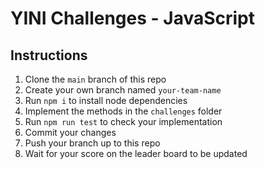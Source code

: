 # YINI Challenges - JavaScript

## Instructions

1. Clone the `main` branch of this repo
1. Create your own branch named `your-team-name`
1. Run `npm i` to install node dependencies
1. Implement the methods in the `challenges` folder
1. Run `npm run test` to check your implementation
1. Commit your changes
1. Push your branch up to this repo
1. Wait for your score on the leader board to be updated
